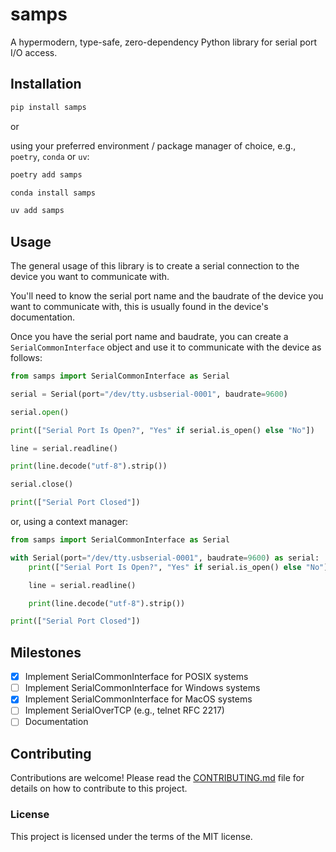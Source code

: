 # samps

A hypermodern, type-safe, zero-dependency Python library for serial port I/O access.

## Installation

```bash
pip install samps
```

or

using your preferred environment / package manager of choice, e.g., `poetry`, `conda` or `uv`:

```bash
poetry add samps
```

```bash
conda install samps
```

```bash
uv add samps
```

## Usage

The general usage of this library is to create a serial connection to the device you want to communicate with.

You'll need to know the serial port name and the baudrate of the device you want to communicate with, this is usually found in the device's documentation.

Once you have the serial port name and baudrate, you can create a `SerialCommonInterface` object and use it to communicate with the device as follows:

```python
from samps import SerialCommonInterface as Serial

serial = Serial(port="/dev/tty.usbserial-0001", baudrate=9600)

serial.open()

print(["Serial Port Is Open?", "Yes" if serial.is_open() else "No"])

line = serial.readline()

print(line.decode("utf-8").strip())

serial.close()

print(["Serial Port Closed"])
```

or, using a context manager:

```python
from samps import SerialCommonInterface as Serial

with Serial(port="/dev/tty.usbserial-0001", baudrate=9600) as serial:
    print(["Serial Port Is Open?", "Yes" if serial.is_open() else "No"])

    line = serial.readline()

    print(line.decode("utf-8").strip())

print(["Serial Port Closed"])
```

## Milestones

- [x] Implement SerialCommonInterface for POSIX systems
- [ ] Implement SerialCommonInterface for Windows systems
- [x] Implement SerialCommonInterface for MacOS systems
- [ ] Implement SerialOverTCP (e.g., telnet RFC 2217)
- [ ] Documentation

## Contributing

Contributions are welcome! Please read the [CONTRIBUTING.md](CONTRIBUTING.md) file for details on how to contribute to this project.

### License

This project is licensed under the terms of the MIT license.


